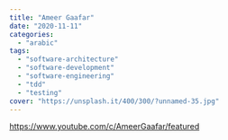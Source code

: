 ```yaml
---
title: "Ameer Gaafar"
date: "2020-11-11"
categories:
  - "arabic"
tags:
  - "software-architecture"
  - "software-development"
  - "software-engineering"
  - "tdd"
  - "testing"
cover: "https://unsplash.it/400/300/?unnamed-35.jpg"
---
```


https://www.youtube.com/c/AmeerGaafar/featured
